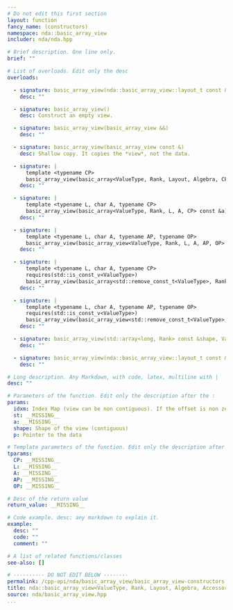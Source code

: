 ```yaml
---
# Do not edit this first section
layout: function
fancy_name: (constructors)
namespace: nda::basic_array_view
includer: nda/nda.hpp

# Brief description. One line only.
brief: ""

# List of overloads. Edit only the desc
overloads:

  - signature: basic_array_view(nda::basic_array_view::layout_t const &idxm, nda::basic_array_view::storage_t st)
    desc: ""

  - signature: basic_array_view()
    desc: Construct an empty view.

  - signature: basic_array_view(basic_array_view &&)
    desc: ""

  - signature: basic_array_view(basic_array_view const &)
    desc: Shallow copy. It copies the *view*, not the data.

  - signature: |
      template <typename CP>
      basic_array_view(basic_array<ValueType, Rank, Layout, Algebra, CP> const &a) noexcept
    desc: ""

  - signature: |
      template <typename L, char A, typename CP>
      basic_array_view(basic_array<ValueType, Rank, L, A, CP> const &a) noexcept
    desc: ""

  - signature: |
      template <typename L, char A, typename AP, typename OP>
      basic_array_view(basic_array_view<ValueType, Rank, L, A, AP, OP> const &a) noexcept
    desc: ""

  - signature: |
      template <typename L, char A, typename CP>
      requires(std::is_const_v<ValueType>)
      basic_array_view(basic_array<std::remove_const_t<ValueType>, Rank, L, A, CP> const &a) noexcept
    desc: ""

  - signature: |
      template <typename L, char A, typename AP, typename OP>
      requires(std::is_const_v<ValueType>)
      basic_array_view(basic_array_view<std::remove_const_t<ValueType>, Rank, L, A, AP, OP> const &a) noexcept
    desc: ""

  - signature: basic_array_view(std::array<long, Rank> const &shape, ValueType *p) noexcept
    desc: ""

  - signature: basic_array_view(nda::basic_array_view::layout_t const &idxm, ValueType *p) noexcept
    desc: ""

# Long description. Any Markdown, with code, latex, multiline with |
desc: ""

# Parameters of the function. Edit only the description after the :
params:
  idxm: Index Map (view can be non contiguous). If the offset is non zero, the view starts at p + idxm.offset()
  st: __MISSING__
  a: __MISSING__
  shape: Shape of the view (contiguous)
  p: Pointer to the data

# Template parameters of the function. Edit only the description after the :
tparams:
  CP: __MISSING__
  L: __MISSING__
  A: __MISSING__
  AP: __MISSING__
  OP: __MISSING__

# Desc of the return value
return_value: __MISSING__

# Code example. desc: any markdown to explain it.
example:
  desc: ""
  code: ""
  comment: ""

# A list of related functions/classes
see-also: []

# ---------- DO NOT EDIT BELOW --------
permalink: /cpp-api/nda/basic_array_view/basic_array_view-constructors
title: nda::basic_array_view<ValueType, Rank, Layout, Algebra, AccessorPolicy, OwningPolicy>::basic_array_view
source: nda/basic_array_view.hpp
...
```


